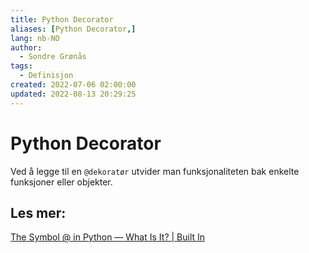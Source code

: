 ```yaml
---
title: Python Decorator
aliases: [Python Decorator,]
lang: nb-NO
author:
  - Sondre Grønås
tags:
  - Definisjon
created: 2022-07-06 02:00:00
updated: 2022-08-13 20:29:25
---
```

# Python Decorator
Ved å legge til en `@dekoratør` utvider man funksjonaliteten bak enkelte funksjoner eller objekter.

## Les mer:
[The Symbol @ in Python — What Is It? | Built In](https://builtin.com/software-engineering-perspectives/python-symbol)